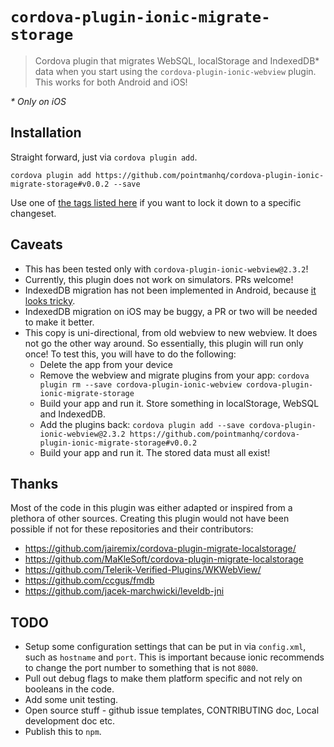 # `cordova-plugin-ionic-migrate-storage`

> Cordova plugin that migrates WebSQL, localStorage and IndexedDB* data when you start using the `cordova-plugin-ionic-webview` plugin. This works for both Android and iOS!

_* Only on iOS_

## Installation

Straight forward, just via `cordova plugin add`.

```
cordova plugin add https://github.com/pointmanhq/cordova-plugin-ionic-migrate-storage#v0.0.2 --save
```

Use one of [the tags listed here](https://github.com/pointmanhq/cordova-plugin-ionic-migrate-storage/tags) if you want to lock it down to a specific changeset.

## Caveats

* This has been tested only with `cordova-plugin-ionic-webview@2.3.2`!
* Currently, this plugin does not work on simulators. PRs welcome!
* IndexedDB migration has not been implemented in Android, because [it looks tricky](https://stackoverflow.com/a/35142175).
* IndexedDB migration on iOS may be buggy, a PR or two will be needed to make it better. 
* This copy is uni-directional, from old webview to new webview. It does not go the other way around. So essentially, this plugin will run only once! To test this, you will have to do the following:
    - Delete the app from your device
    - Remove the webview and migrate plugins from your app:
        ```cordova plugin rm --save cordova-plugin-ionic-webview cordova-plugin-ionic-migrate-storage```
    - Build your app and run it. Store something in localStorage, WebSQL and IndexedDB.
    - Add the plugins back:
        ```cordova plugin add --save cordova-plugin-ionic-webview@2.3.2 https://github.com/pointmanhq/cordova-plugin-ionic-migrate-storage#v0.0.2```
    - Build your app and run it. The stored data must all exist!

## Thanks

Most of the code in this plugin was either adapted or inspired from a plethora of other sources. Creating this plugin would not have been possible if not for these repositories and their contributors:

* https://github.com/jairemix/cordova-plugin-migrate-localstorage/
* https://github.com/MaKleSoft/cordova-plugin-migrate-localstorage
* https://github.com/Telerik-Verified-Plugins/WKWebView/
* https://github.com/ccgus/fmdb
* https://github.com/jacek-marchwicki/leveldb-jni

## TODO 

* Setup some configuration settings that can be put in via `config.xml`, such as `hostname` and `port`. This is important because ionic recommends to change the port number to something that is not `8080`.
* Pull out debug flags to make them platform specific and not rely on booleans in the code.
* Add some unit testing.
* Open source stuff - github issue templates, CONTRIBUTING doc, Local development doc etc.
* Publish this to `npm`.
